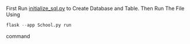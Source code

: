 First Run [initialize_sql.py](https://github.com/unknownhackerworld/SchoolManagement/blob/master/initialize_sql.py) to Create Database and Table. Then Run The File Using 
```python
flask --app School.py run
``` 
command


